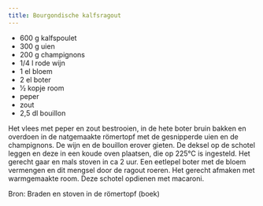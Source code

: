 ```yaml
---
title: Bourgondische kalfsragout
---
```


* 600 g kalfspoulet
* 300 g uien
* 200 g champignons
* 1/4 l rode wijn
* 1 el bloem
* 2 el boter
* 1⁄2 kopje room
* peper
* zout
* 2,5 dl bouillon

Het vlees met peper en zout bestrooien, in de hete boter bruin bakken en overdoen in de natgemaakte römertopf met de gesnipperde uien en de champignons. De wijn en de bouillon erover gieten. De deksel op de schotel leggen en deze in een koude oven plaatsen, die op 225°C is ingesteld. Het gerecht gaar en mals stoven in ca 2 uur. Een eetlepel boter met de bloem vermengen en dit mengsel door de ragout roeren. Het gerecht afmaken met warmgemaakte room.
Deze schotel opdienen met macaroni.

Bron: Braden en stoven in de römertopf (boek)
